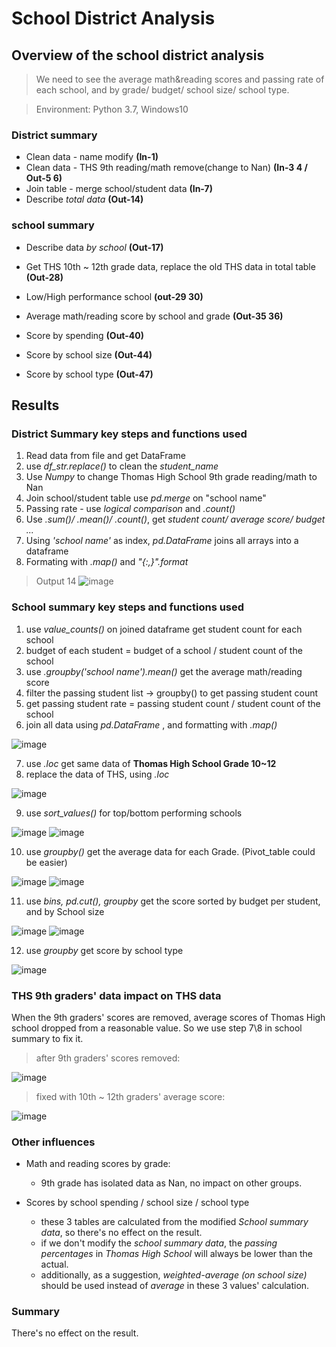 # School District Analysis

## Overview of the school district analysis

> We need to see the average math&reading scores and passing rate of each school, and by grade/ budget/ school size/ school type.

> Environment: Python 3.7, Windows10

### District summary

* Clean data - name modify   **(In-1)**
* Clean data - THS 9th reading/math remove(change to Nan)  **(In-3 4 / Out-5 6)**
* Join table - merge school/student data   **(In-7)**
* Describe _total data_     **(Out-14)**

### school summary

* Describe data _by school_    **(Out-17)**
* Get THS 10th ~ 12th grade data, replace the old THS data in total table    **(Out-28)**
* Low/High performance school     **(out-29 30)**
* Average math/reading score by school and grade    **(Out-35 36)**

* Score by spending   **(Out-40)**
* Score by school size   **(Out-44)**
* Score by school type   **(Out-47)**

## Results

### District Summary key steps and functions used

1. Read data from file and get DataFrame
2. use _df_str.replace()_ to clean the _student_name_
3. Use _Numpy_ to change Thomas High School 9th grade reading/math to Nan
4. Join school/student table use _pd.merge_ on "school name"
5. Passing rate - use _logical comparison_ and _.count()_
6. Use  _.sum()/ .mean()/ .count()_, get _student count/ average score/ budget ..._
7. Using _'school name'_ as index, _pd.DataFrame_ joins all arrays into a dataframe
8. Formating with _.map()_ and _"{:,}".format_


> Output 14
![image](https://user-images.githubusercontent.com/48306359/126084678-274d0063-1aa4-41d3-b4d9-5f437b0f0175.png)


### School summary key steps and functions used

1. use _value_counts()_ on joined dataframe get student count for each school
2. budget of each student = budget of a school / student count of the school
3. use _.groupby('school name').mean()_ get the average math/reading score
4. filter the passing student list -> groupby() to get passing student count
5. get passing student rate = passing student count / student count of the school
6. join all data using _pd.DataFrame_ , and formatting with _.map()_

![image](https://user-images.githubusercontent.com/48306359/126084722-b3b777e5-e694-4664-91a2-82679ed2e78b.png)

7. use _.loc_ get same data of **Thomas High School Grade 10~12**
8. replace the data of THS, using _.loc_

![image](https://user-images.githubusercontent.com/48306359/126084755-86a7fd35-02b1-4f72-a67d-539ce08964cc.png)


9. use _sort_values()_ for top/bottom performing schools

![image](https://user-images.githubusercontent.com/48306359/126084787-003e2d85-4c83-46b8-a1b4-3cd53d882ca9.png)
![image](https://user-images.githubusercontent.com/48306359/126084795-6e1e2269-fc6e-4c83-8c11-220e6bdd371a.png)


10. use _groupby()_ get the average data for each Grade. (Pivot_table could be easier)

![image](https://user-images.githubusercontent.com/48306359/126084825-d67cf94b-e644-45f3-b8f7-5cad6a699910.png)
![image](https://user-images.githubusercontent.com/48306359/126084841-e7c908fa-a0b4-4104-9e67-75f60f508d81.png)

11. use _bins, pd.cut(), groupby_ get the score sorted by budget per student, and by School size

![image](https://user-images.githubusercontent.com/48306359/126084851-070e7510-0283-43c6-b065-570abd531a64.png)
![image](https://user-images.githubusercontent.com/48306359/126084856-71c59c67-bbeb-4088-ba86-061a5f012af8.png)

12. use _groupby_ get score by school type

![image](https://user-images.githubusercontent.com/48306359/126084862-164bdf78-c079-440d-8239-3c2478a48f8c.png)


### THS 9th graders' data impact on THS data

When the 9th graders' scores are removed, average scores of Thomas High school dropped from a reasonable value. So we use step 7\8 in school summary to fix it.

> after 9th graders' scores removed:

![image](https://user-images.githubusercontent.com/48306359/126084722-b3b777e5-e694-4664-91a2-82679ed2e78b.png)

> fixed with 10th ~ 12th graders' average score:

![image](https://user-images.githubusercontent.com/48306359/126084755-86a7fd35-02b1-4f72-a67d-539ce08964cc.png)

### Other influences

* Math and reading scores by grade: 
  - 9th grade has isolated data as Nan, no impact on other groups.

* Scores by school spending / school size / school type
  - these 3 tables are calculated from the modified _School summary data_, so there's no effect on the result.
  - if we don't modify the _school summary data_, the _passing percentages_ in _Thomas High School_ will always be lower than the actual.
  - additionally, as a suggestion, _weighted-average (on school size)_ should be used instead of _average_ in these 3 values' calculation.


### Summary

There's no effect on the result.
